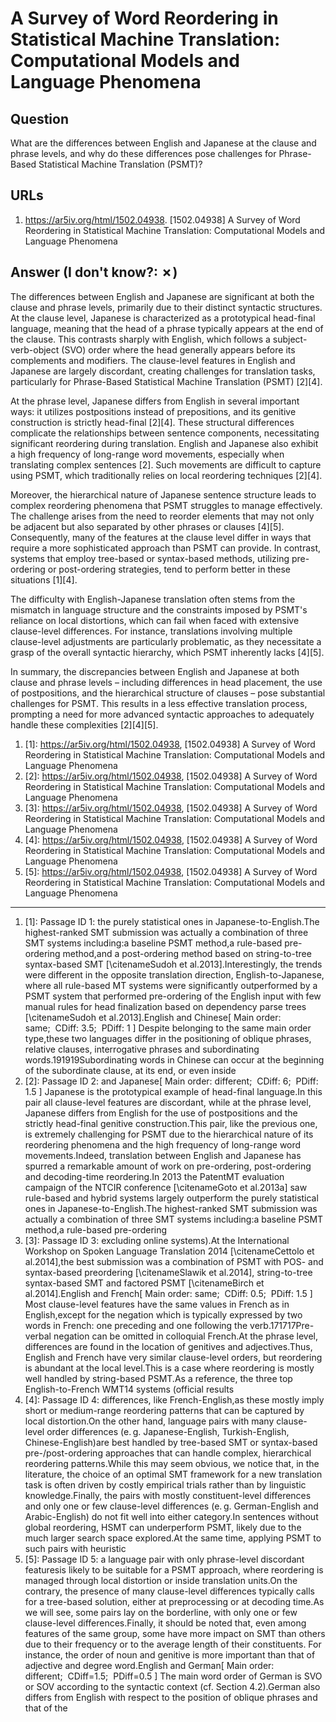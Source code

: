 # A Survey of Word Reordering in Statistical Machine Translation: Computational Models and Language Phenomena

## Question

What are the differences between English and Japanese at the clause and phrase levels, and why do these differences pose challenges for Phrase-Based Statistical Machine Translation (PSMT)?

## URLs

1. https://ar5iv.org/html/1502.04938. [1502.04938] A Survey of Word Reordering in Statistical Machine Translation: Computational Models and Language Phenomena

## Answer (I don't know?: ✗)

The differences between English and Japanese are significant at both the clause and phrase levels, primarily due to their distinct syntactic structures. At the clause level, Japanese is characterized as a prototypical head-final language, meaning that the head of a phrase typically appears at the end of the clause. This contrasts sharply with English, which follows a subject-verb-object (SVO) order where the head generally appears before its complements and modifiers. The clause-level features in English and Japanese are largely discordant, creating challenges for translation tasks, particularly for Phrase-Based Statistical Machine Translation (PSMT) [2][4].

At the phrase level, Japanese differs from English in several important ways: it utilizes postpositions instead of prepositions, and its genitive construction is strictly head-final [2][4]. These structural differences complicate the relationships between sentence components, necessitating significant reordering during translation. English and Japanese also exhibit a high frequency of long-range word movements, especially when translating complex sentences [2]. Such movements are difficult to capture using PSMT, which traditionally relies on local reordering techniques [2][4].

Moreover, the hierarchical nature of Japanese sentence structure leads to complex reordering phenomena that PSMT struggles to manage effectively. The challenge arises from the need to reorder elements that may not only be adjacent but also separated by other phrases or clauses [4][5]. Consequently, many of the features at the clause level differ in ways that require a more sophisticated approach than PSMT can provide. In contrast, systems that employ tree-based or syntax-based methods, utilizing pre-ordering or post-ordering strategies, tend to perform better in these situations [1][4]. 

The difficulty with English-Japanese translation often stems from the mismatch in language structure and the constraints imposed by PSMT's reliance on local distortions, which can fail when faced with extensive clause-level differences. For instance, translations involving multiple clause-level adjustments are particularly problematic, as they necessitate a grasp of the overall syntactic hierarchy, which PSMT inherently lacks [4][5]. 

In summary, the discrepancies between English and Japanese at both clause and phrase levels – including differences in head placement, the use of postpositions, and the hierarchical structure of clauses – pose substantial challenges for PSMT. This results in a less effective translation process, prompting a need for more advanced syntactic approaches to adequately handle these complexities [2][4][5].

1. [1]:  https://ar5iv.org/html/1502.04938, [1502.04938] A Survey of Word Reordering in Statistical Machine Translation: Computational Models and Language Phenomena
2. [2]:  https://ar5iv.org/html/1502.04938, [1502.04938] A Survey of Word Reordering in Statistical Machine Translation: Computational Models and Language Phenomena
3. [3]:  https://ar5iv.org/html/1502.04938, [1502.04938] A Survey of Word Reordering in Statistical Machine Translation: Computational Models and Language Phenomena
4. [4]:  https://ar5iv.org/html/1502.04938, [1502.04938] A Survey of Word Reordering in Statistical Machine Translation: Computational Models and Language Phenomena
5. [5]:  https://ar5iv.org/html/1502.04938, [1502.04938] A Survey of Word Reordering in Statistical Machine Translation: Computational Models and Language Phenomena
---
1. [1]:  Passage ID 1: the purely statistical ones in Japanese-to-English.The highest-ranked SMT submission was actually a combination of three SMT systems including:a baseline PSMT method,a rule-based pre-ordering method,and a post-ordering method based on string-to-tree syntax-based SMT [\citenameSudoh et al.2013].Interestingly, the trends were different in the opposite translation direction, English-to-Japanese, where all rule-based MT systems were significantly outperformed by a PSMT system that performed pre-ordering of the English input with few manual rules for head finalization based on dependency parse trees [\citenameSudoh et al.2013].English and Chinese[ Main order: same;  CDiff: 3.5;  PDiff: 1 ] Despite belonging to the same main order type,these two languages differ in the positioning of oblique phrases, relative clauses, interrogative phrases and subordinating words.191919Subordinating words in Chinese can occur at the beginning of the subordinate clause, at its end, or even inside
2. [2]:  Passage ID 2: and Japanese[ Main order: different;  CDiff: 6;  PDiff: 1.5 ] Japanese is the prototypical example of head-final language.In this pair all clause-level features are discordant, while at the phrase level, Japanese differs from English for the use of postpositions and the strictly head-final genitive construction.This pair, like the previous one, is extremely challenging for PSMT due to the hierarchical nature of its reordering phenomena and the high frequency of long-range word movements.Indeed, translation between English and Japanese has spurred a remarkable amount of work on pre-ordering, post-ordering and decoding-time reordering.In 2013 the PatentMT evaluation campaign of the NTCIR conference [\citenameGoto et al.2013a] saw rule-based and hybrid systems largely outperform the purely statistical ones in Japanese-to-English.The highest-ranked SMT submission was actually a combination of three SMT systems including:a baseline PSMT method,a rule-based pre-ordering
3. [3]:  Passage ID 3: excluding online systems).At the International Workshop on Spoken Language Translation 2014 [\citenameCettolo et al.2014],the best submission was a combination of PSMT with POS- and syntax-based preordering [\citenameSlawik et al.2014], string-to-tree syntax-based SMT and factored PSMT [\citenameBirch et al.2014].English and French[ Main order: same;  CDiff: 0.5;  PDiff: 1.5 ] Most clause-level features have the same values in French as in English,except for the negation which is typically expressed by two words in French: one preceding and one following the verb.171717Pre-verbal negation can be omitted in colloquial French.At the phrase level, differences are found in the location of genitives and adjectives.Thus, English and French have very similar clause-level orders, but reordering is abundant at the local level.This is a case where reordering is mostly well handled by string-based PSMT.As a reference, the three top English-to-French WMT14 systems (official results
4. [4]:  Passage ID 4: differences, like French-English,as these mostly imply short or medium-range reordering patterns that can be captured by local distortion.On the other hand, language pairs with many clause-level order differences (e. g. Japanese-English, Turkish-English, Chinese-English)are best handled by tree-based SMT or syntax-based pre-/post-ordering approaches that can handle complex, hierarchical reordering patterns.While this may seem obvious, we notice that, in the literature, the choice of an optimal SMT framework for a new translation task is often driven by costly empirical trials rather than by linguistic knowledge.Finally, the pairs with mostly constituent-level differences and only one or few clause-level differences (e. g. German-English and Arabic-English) do not fit well into either category.In sentences without global reordering, HSMT can underperform PSMT, likely due to the much larger search space explored.At the same time, applying PSMT to such pairs with heuristic
5. [5]:  Passage ID 5: a language pair with only phrase-level discordant featuresis likely to be suitable for a PSMT approach, where reordering is managed through local distortion or inside translation units.On the contrary, the presence of many clause-level differences typically calls for a tree-based solution, either at preprocessing or at decoding time.As we will see, some pairs lay on the borderline, with only one or few clause-level differences.Finally, it should be noted that, even among features of the same group, some have more impact on SMT than others due to their frequency or to the average length of their constituents. For instance, the order of noun and genitive is more important than that of adjective and degree word.English and German[ Main order: different;  CDiff=1.5;  PDiff=0.5 ] The main word order of German is SVO or SOV according to the syntactic context (cf. Section 4.2).German also differs from English with respect to the position of oblique phrases and that of the